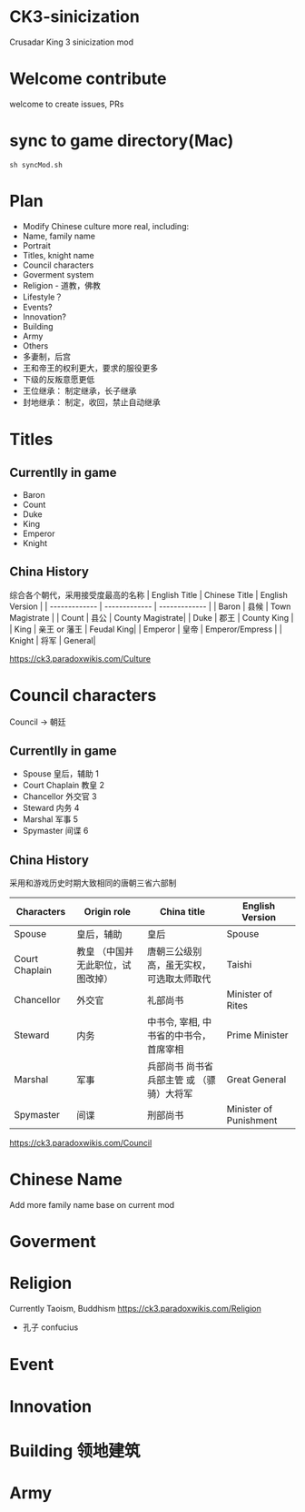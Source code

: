 # CK3-sinicization
Crusadar King 3 sinicization mod

# Welcome contribute
welcome to create issues, PRs

# sync to game directory(Mac)
```
sh syncMod.sh
```

# Plan
 - Modify Chinese culture more real, including:
  -  Name, family name
  -  Portrait
  -  Titles, knight name
  -  Council characters
  -  Goverment system
  -  Religion - 道教，佛教
  -  Lifestyle？
  -  Events?
  -  Innovation?
  -  Building
  -  Army
 - Others
  - 多妻制，后宫
  - 王和帝王的权利更大，要求的服役更多
  - 下级的反叛意愿更低
  - 王位继承： 制定继承，长子继承
  - 封地继承： 制定，收回，禁止自动继承


# Titles
## Currentlly in game
- Baron
- Count
- Duke
- King
- Emperor
- Knight

## China History
综合各个朝代，采用接受度最高的名称
| English Title  |  Chinese Title | English Version |
| ------------- | ------------- | ------------- |
| Baron | 县候 | Town Magistrate |
| Count | 县公 | County Magistrate|
| Duke | 郡王 | County King |
| King | 亲王 or 藩王 | Feudal King|
| Emperor | 皇帝 | Emperor/Empress |
| Knight | 将军 | General|

https://ck3.paradoxwikis.com/Culture

# Council characters
Council -> 朝廷
## Currentlly in game
- Spouse 皇后，辅助 1
- Court Chaplain 教皇 2
- Chancellor 外交官 3
- Steward 内务 4
- Marshal 军事 5
- Spymaster 间谍 6

## China History
采用和游戏历史时期大致相同的唐朝三省六部制

| Characters  |  Origin role | China title |  English Version |
| ------------- | ------------- | ------------- | ------------- |
| Spouse | 皇后，辅助 | 皇后 | Spouse |
| Court Chaplain | 教皇 （中国并无此职位，试图改掉）| 唐朝三公级别高，虽无实权，可选取太师取代 | Taishi |
| Chancellor | 外交官 | 礼部尚书   | Minister of Rites |
| Steward | 内务 |中书令, 宰相, 中书省的中书令，首席宰相 | Prime Minister |
| Marshal | 军事 | 兵部尚书  尚书省兵部主管 或 （骠骑）大将军 | Great General|
| Spymaster | 间谍 | 刑部尚书 | Minister of Punishment |

https://ck3.paradoxwikis.com/Council

# Chinese Name
Add more family name base on current mod

# Goverment


# Religion
Currently Taoism, Buddhism https://ck3.paradoxwikis.com/Religion
+ 孔子 confucius

# Event

# Innovation

# Building 领地建筑

# Army
